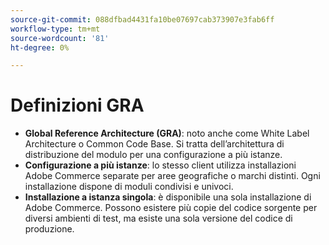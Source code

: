 ```yaml
---
source-git-commit: 088dfbad4431fa10be07697cab373907e3fab6ff
workflow-type: tm+mt
source-wordcount: '81'
ht-degree: 0%

---
```

# Definizioni GRA

- **Global Reference Architecture (GRA)**: noto anche come White Label Architecture o Common Code Base. Si tratta dell’architettura di distribuzione del modulo per una configurazione a più istanze.
- **Configurazione a più istanze**: lo stesso client utilizza installazioni Adobe Commerce separate per aree geografiche o marchi distinti. Ogni installazione dispone di moduli condivisi e univoci.
- **Installazione a istanza singola**: è disponibile una sola installazione di Adobe Commerce. Possono esistere più copie del codice sorgente per diversi ambienti di test, ma esiste una sola versione del codice di produzione.

